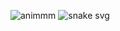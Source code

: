 ![animmm](https://user-images.githubusercontent.com/76945525/150784154-68b0e027-1089-4b88-8b7f-6fffba62fa0a.gif)
![snake svg](https://github.com/barisozer4/barisozer4/blob/output/github-contribution-grid-snake.svg)
